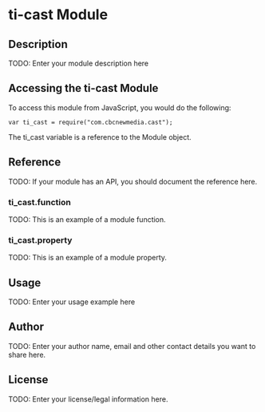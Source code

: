 # ti-cast Module

## Description

TODO: Enter your module description here

## Accessing the ti-cast Module

To access this module from JavaScript, you would do the following:

    var ti_cast = require("com.cbcnewmedia.cast");

The ti_cast variable is a reference to the Module object.

## Reference

TODO: If your module has an API, you should document
the reference here.

### ti_cast.function

TODO: This is an example of a module function.

### ti_cast.property

TODO: This is an example of a module property.

## Usage

TODO: Enter your usage example here

## Author

TODO: Enter your author name, email and other contact
details you want to share here.

## License

TODO: Enter your license/legal information here.
